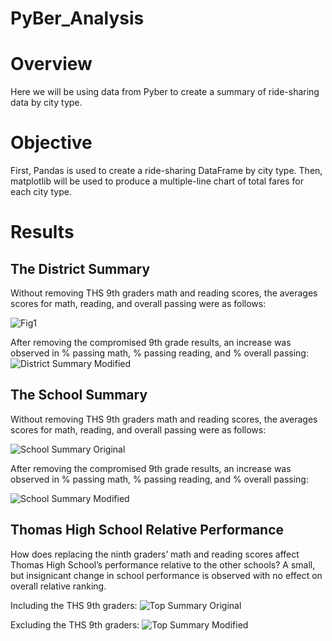 # PyBer_Analysis

# Overview
Here we will be using data from Pyber to create a summary of ride-sharing data by city type.


# Objective
First, Pandas is used to create a ride-sharing DataFrame by city type.  Then, matplotlib will be used to produce a multiple-line chart of total fares for each city type.

# Results

## The District Summary 

Without removing THS 9th graders math and reading scores, the averages scores for math, reading, and overall passing were as follows:

![Fig1](Resources/Fig1.png)

After removing the compromised 9th grade results, an increase was observed in % passing math, % passing reading, and % overall passing:
![District Summary Modified](Resources/district_summary_modified.jpg)





## The School Summary
Without removing THS 9th graders math and reading scores, the averages scores for math, reading, and overall passing were as follows:

![School Summary Original](Resources/school_summary_original.jpg)

After removing the compromised 9th grade results, an increase was observed in % passing math, % passing reading, and % overall passing:

![School Summary Modified](Resources/school_summary_modified.jpg)


## Thomas High School Relative Performance
How does replacing the ninth graders’ math and reading scores affect Thomas High School’s performance relative to the other schools?  A small, but insignicant change in school performance is observed with no effect on overall relative ranking.

Including the  THS 9th graders:
![Top Summary Original](Resources/top_schools_original.jpg)
 
Excluding the THS 9th graders:
![Top Summary Modified](Resources/top_schools_modified.jpg)



